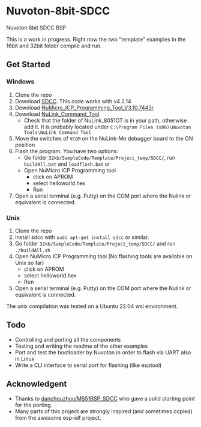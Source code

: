 # Nuvoton-8bit-SDCC
Nuvoton 8bit SDCC BSP
 

This is a work in progress. Right now the two "template" examples in the 16bit and 32bit folder compile and run.

## Get Started

### Windows
1. Clone the repo
2. Download [SDCC](http://sdcc.sourceforge.net/). This code works with v4.2.14 
3. Download [NuMicro_ICP_Programming_Tool_V3.10.7443r](https://www.nuvoton.com/tool-and-software/software-tool/programmer-tool/index.html)
4. Download [NuLink_Command_Tool](https://www.nuvoton.com/tool-and-software/software-tool/programmer-tool/index.html)
	* Check that the folder of NuLink_8051OT is in your path, otherwise add it. It is probably located under `C:\Program Files (x86)\Nuvoton Tools\NuLink Command Tool`
5. Move the switches of `VCOM` on the NuLink-Me debugger board to the ON position
3. Flash the program. You have two options:
	* Go folder `32kb/SampleCode/Template/Project_temp/SDCC/`, run `buildAll.bat` and `loadflash.bat` or
	* Open NuMicro ICP Programming tool
		* click on APROM 
		* select helloworld.hex
		* Run
5. Open a serial terminal (e.g. Putty) on the COM port where the Nulink or equivalent is connected.

### Unix 
1. Clone the repo
2. Install sdcc with `sudo apt-get install sdcc` or similar.
3. Go folder `32kb/SampleCode/Template/Project_temp/SDCC/` and run `./buildAll.sh`
4. Open NuMicro ICP Programming tool (No flashing tools are available on Unix so far)
	* click on APROM 
	* select helloworld.hex
	* Run
5. Open a serial terminal (e.g. Putty) on the COM port where the Nulink or equivalent is connected.

The unix compilation was tested on a Ubuntu 22.04 wsl environment. 



## Todo

* Controlling and porting all the components
* Testing and writing the readme of the other examples
* Port and test the bootloader by Nuvoton in order to flash via UART also in Linux
* Write a CLI interface to serial port for flashing (like esptool)

## Acknowledgent

* Thanks to [danchouzhou/MS51BSP_SDCC](https://github.com/danchouzhou/MS51BSP_SDCC) who gave a solid starting point for the porting.
* Many parts of this project are strongly inspired (and sometimes copied) from the awesome esp-idf project. 